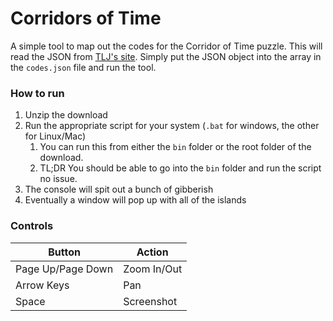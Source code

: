 # Corridors of Time
A simple tool to map out the codes for the Corridor of Time puzzle.
This will read the JSON from [TLJ's site](https://tjl.co/corridors-of-time/). Simply put the JSON object into the array in the `codes.json` file and run the tool.
### How to run
1. Unzip the download
2. Run the appropriate script for your system (`.bat` for windows, the other for Linux/Mac)
   1. You can run this from either the `bin` folder or the root folder of the download.
   2. TL;DR You should be able to go into the `bin` folder and run the script no issue.
3. The console will spit out a bunch of gibberish
4. Eventually a window will pop up with all of the islands
### Controls
| Button            | Action      |
|-------------------|-------------|
| Page Up/Page Down | Zoom In/Out |
| Arrow Keys        | Pan         |
| Space             | Screenshot  |